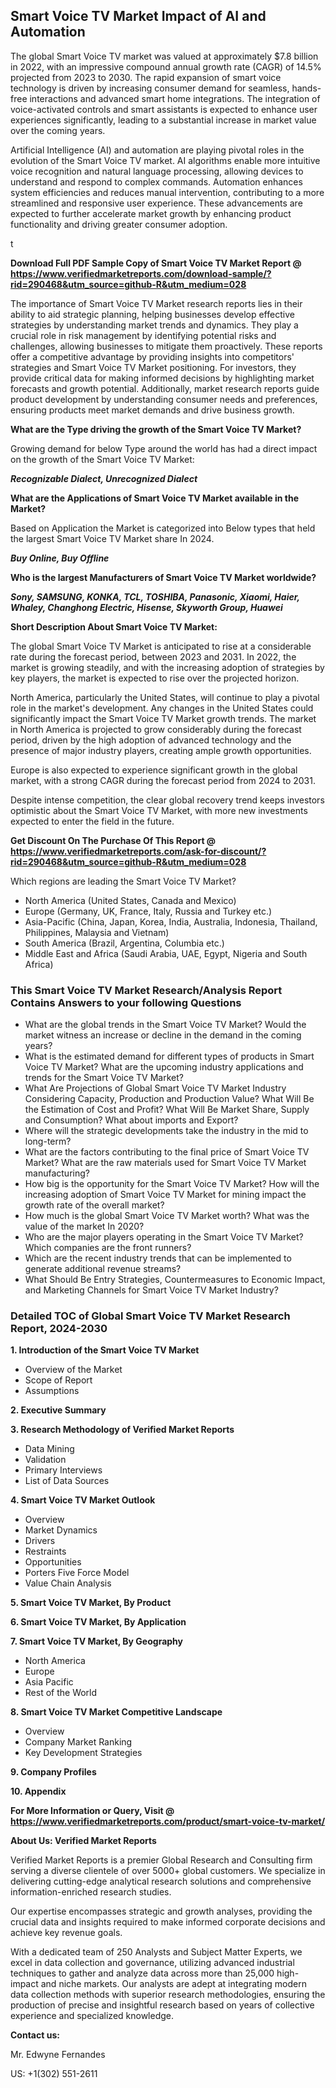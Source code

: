 <h2>Smart Voice TV Market Impact of AI and Automation</h2><p>The global Smart Voice TV market was valued at approximately $7.8 billion in 2022, with an impressive compound annual growth rate (CAGR) of 14.5% projected from 2023 to 2030. The rapid expansion of smart voice technology is driven by increasing consumer demand for seamless, hands-free interactions and advanced smart home integrations. The integration of voice-activated controls and smart assistants is expected to enhance user experiences significantly, leading to a substantial increase in market value over the coming years.</p><p>Artificial Intelligence (AI) and automation are playing pivotal roles in the evolution of the Smart Voice TV market. AI algorithms enable more intuitive voice recognition and natural language processing, allowing devices to understand and respond to complex commands. Automation enhances system efficiencies and reduces manual intervention, contributing to a more streamlined and responsive user experience. These advancements are expected to further accelerate market growth by enhancing product functionality and driving greater consumer adoption.</p>t</p><p id="" class=""><strong>Download Full PDF Sample Copy of Smart Voice TV Market Report @ <a href="https://www.verifiedmarketreports.com/download-sample/?rid=290468&utm_source=github-R&utm_medium=028" target="_blank">https://www.verifiedmarketreports.com/download-sample/?rid=290468&utm_source=github-R&utm_medium=028</a></strong></p><p>The importance of&nbsp;Smart Voice TV Market research reports lies in their ability to aid strategic planning, helping businesses develop effective strategies by understanding market trends and dynamics. They play a crucial role in risk management by identifying potential risks and challenges, allowing businesses to mitigate them proactively. These reports offer a competitive advantage by providing insights into competitors' strategies and Smart Voice TV Market positioning. For investors, they provide critical data for making informed decisions by highlighting market forecasts and growth potential. Additionally, market research reports guide product development by understanding consumer needs and preferences, ensuring products meet market demands and drive business growth.</p><p><strong>What are the&nbsp;Type driving the growth of the Smart Voice TV Market?</strong></p><p id="" class="">Growing demand for below Type around the world has had a direct impact on the growth of the Smart Voice TV Market:</p><em><strong>Recognizable Dialect, Unrecognized Dialect</strong></em></p><strong>What are the&nbsp;Applications&nbsp;of Smart Voice TV Market available in the Market?</strong></p><p id="" class="">Based on Application the Market is categorized into Below types that held the largest Smart Voice TV Market share In 2024.</p><em><strong>Buy Online, Buy Offline</strong></em></p><strong>Who is the largest Manufacturers of Smart Voice TV Market worldwide?</strong></p><p><em><strong>Sony, SAMSUNG, KONKA, TCL, TOSHIBA, Panasonic, Xiaomi, Haier, Whaley, Changhong Electric, Hisense, Skyworth Group, Huawei</strong></em></p><p id="" class=""><strong>Short Description About Smart Voice TV Market:</strong></p><p>The global Smart Voice TV Market is anticipated to rise at a considerable rate during the forecast period, between 2023 and 2031. In 2022, the market is growing steadily, and with the increasing adoption of strategies by key players, the market is expected to rise over the projected horizon.</p><p>North America, particularly the United States, will continue to play a pivotal role in the market's development. Any changes in the United States could significantly impact the Smart Voice TV Market growth trends. The market in North America is projected to grow considerably during the forecast period, driven by the high adoption of advanced technology and the presence of major industry players, creating ample growth opportunities.</p><p>Europe is also expected to experience significant growth in the global market, with a strong CAGR during the forecast period from 2024 to 2031.</p><p>Despite intense competition, the clear global recovery trend keeps investors optimistic about the Smart Voice TV Market, with more new investments expected to enter the field in the future.</p><p id="" class=""><strong>Get Discount On The Purchase Of This Report @ <a href="https://www.verifiedmarketreports.com/ask-for-discount/?rid=290468&utm_source=github-R&utm_medium=028" target="_blank">https://www.verifiedmarketreports.com/ask-for-discount/?rid=290468&utm_source=github-R&utm_medium=028</a></strong></p>Which regions are leading the Smart Voice TV Market?</p><ul><li>North America (United States, Canada and Mexico)</li><li>Europe (Germany, UK, France, Italy, Russia and Turkey etc.)</li><li>Asia-Pacific (China, Japan, Korea, India, Australia, Indonesia, Thailand, Philippines, Malaysia and Vietnam)</li><li>South America (Brazil, Argentina, Columbia etc.)</li><li>Middle East and Africa (Saudi Arabia, UAE, Egypt, Nigeria and South Africa)</li></ul><h3 id="" class="">This Smart Voice TV Market Research/Analysis Report Contains Answers to your following Questions</h3><ul><li>What are the global trends in the Smart Voice TV Market? Would the market witness an increase or decline in the demand in the coming years?</li><li>What is the estimated demand for different types of products in Smart Voice TV Market? What are the upcoming industry applications and trends for the Smart Voice TV Market?</li><li>What Are Projections of Global Smart Voice TV Market Industry Considering Capacity, Production and Production Value? What Will Be the Estimation of Cost and Profit? What Will Be Market Share, Supply and Consumption? What about imports and Export?</li><li>Where will the strategic developments take the industry in the mid to long-term?</li><li>What are the factors contributing to the final price of Smart Voice TV Market? What are the raw materials used for Smart Voice TV Market manufacturing?</li><li>How big is the opportunity for the Smart Voice TV Market? How will the increasing adoption of Smart Voice TV Market for mining impact the growth rate of the overall market?</li><li>How much is the global Smart Voice TV Market worth? What was the value of the market In 2020?</li><li>Who are the major players operating in the Smart Voice TV Market? Which companies are the front runners?</li><li>Which are the recent industry trends that can be implemented to generate additional revenue streams?</li><li>What Should Be Entry Strategies, Countermeasures to Economic Impact, and Marketing Channels for Smart Voice TV Market Industry?</li></ul><h3 id="" class="">Detailed TOC of Global Smart Voice TV Market Research Report, 2024-2030</h3><p id="" class=""><strong>1. Introduction of the Smart Voice TV Market</strong></p><ul><li>Overview of the Market</li><li>Scope of Report</li><li>Assumptions</li></ul><p id="" class=""><strong>2. Executive Summary</strong></p><p id="" class=""><strong>3. Research Methodology of Verified Market Reports</strong></p><ul><li>Data Mining</li><li>Validation</li><li>Primary Interviews</li><li>List of Data Sources</li></ul><p id="" class=""><strong>4. Smart Voice TV Market Outlook</strong></p><ul><li>Overview</li><li>Market Dynamics</li><li>Drivers</li><li>Restraints</li><li>Opportunities</li><li>Porters Five Force Model</li><li>Value Chain Analysis</li></ul><p id="" class=""><strong>5. Smart Voice TV Market, By Product</strong></p><p id="" class=""><strong>6. Smart Voice TV Market, By Application</strong></p><p id="" class=""><strong>7. Smart Voice TV Market, By Geography</strong></p><ul><li>North America</li><li>Europe</li><li>Asia Pacific</li><li>Rest of the World</li></ul><p id="" class=""><strong>8. Smart Voice TV Market Competitive Landscape</strong></p><ul><li>Overview</li><li>Company Market Ranking</li><li>Key Development Strategies</li></ul><p id="" class=""><strong>9. Company Profiles</strong></p><p id="" class=""><strong>10. Appendix</strong></p><p id="" class=""><strong>For More Information or Query, Visit @ <a href="https://www.verifiedmarketreports.com/product/smart-voice-tv-market/" target="_blank">https://www.verifiedmarketreports.com/product/smart-voice-tv-market/</a></strong></p><p id="" class=""><strong>About Us: Verified Market Reports</strong></p><p id="" class="">Verified Market Reports is a premier Global Research and Consulting firm serving a diverse clientele of over 5000+ global customers. We specialize in delivering cutting-edge analytical research solutions and comprehensive information-enriched research studies.</p><p id="" class="">Our expertise encompasses strategic and growth analyses, providing the crucial data and insights required to make informed corporate decisions and achieve key revenue goals.</p><p id="" class="">With a dedicated team of 250 Analysts and Subject Matter Experts, we excel in data collection and governance, utilizing advanced industrial techniques to gather and analyze data across more than 25,000 high-impact and niche markets. Our analysts are adept at integrating modern data collection methods with superior research methodologies, ensuring the production of precise and insightful research based on years of collective experience and specialized knowledge.</p><p id="" class=""><strong>Contact us:</strong></p><p id="" class="">Mr. Edwyne Fernandes</p><p id="" class="">US: +1(302) 551-2611</p>